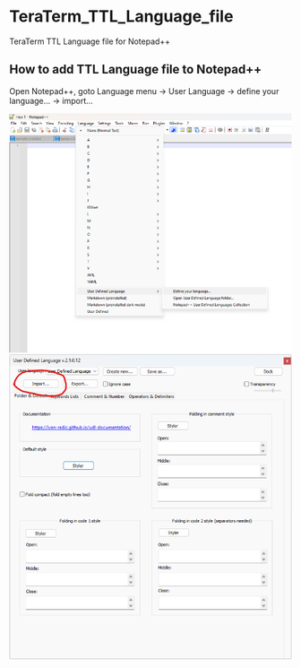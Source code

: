 # TeraTerm_TTL_Language_file
TeraTerm TTL Language file for Notepad++

## How to add TTL Language file to Notepad++

Open Notepad++, goto Language menu -> User Language -> define your language... -> import...

![alt text](https://github.com/lindhardt/TeraTerm_TTL_Language_file/blob/main/images/notepad%2B%2B.png?raw=true)
![alt text](https://github.com/lindhardt/TeraTerm_TTL_Language_file/blob/main/images/User%20Defined%20Language.png?raw=true)

